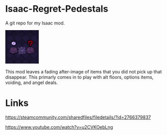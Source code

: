 # Isaac-Regret-Pedestals
A git repo for my Isaac mod.

![alt text](https://github.com/seanstertm/Isaac-Regret-Pedestals/blob/main/regret.gif "Regret")

This mod leaves a fading after-image of items that you did not pick up that disappear. This primarly comes in to play with alt floors, options items, voiding, and angel deals.

# Links
https://steamcommunity.com/sharedfiles/filedetails/?id=2766379837

https://www.youtube.com/watch?v=u2CVKOebLng
